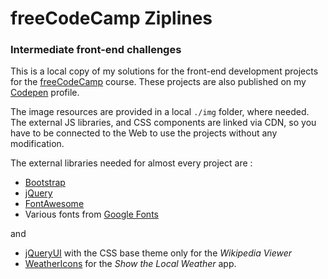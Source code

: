# freeCodeCamp Ziplines
### Intermediate front-end challenges

This is a local copy of my solutions for the front-end development projects for the [freeCodeCamp](http://www.freecodecamp.com/map) course.
These projects are also published on my [Codepen](http://codepen.io/Em-Ant/) profile.

The image resources are provided  in a local `./img` folder, where needed. The external JS libraries, and CSS components are linked via CDN, so you have to be connected to the Web to use the projects without any modification. 

The external libraries needed for almost every project are :

* [Bootstrap](http://getbootstrap.com/)
* [jQuery](https://jquery.com/)
* [FontAwesome](http://fortawesome.github.io/Font-Awesome/)
* Various fonts from [Google Fonts](https://www.google.com/fonts)

and

* [jQueryUI](https://jqueryui.com/) with the CSS base theme only for the *Wikipedia Viewer*
* [WeatherIcons](http://erikflowers.github.io/weather-icons/) for the *Show the Local Weather* app.
